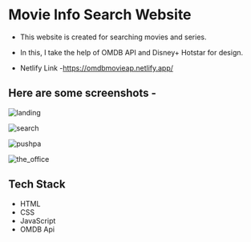 # Movie Info Search Website



* This website is created for searching movies and series. 

* In this, I take the help of OMDB API and Disney+ Hotstar for design.

* Netlify Link -https://omdbmovieap.netlify.app/

## Here are some screenshots -

![landing]()

![search]()

![pushpa]()

![the_office]()

## Tech Stack

* HTML
* CSS
* JavaScript
* OMDB Api
